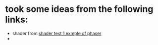 


# took some ideas from the following links:
- shader from [shader test 1 exmple of phaser](https://phaser.io/examples/v3.85.0/display/shaders/view/shader-test-1)
- 